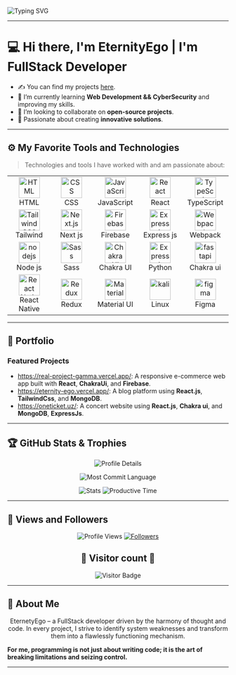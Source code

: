 ![Typing SVG](https://readme-typing-svg.herokuapp.com?font=Fira+Code&color=3A9CDF&size=30&weight=700&lines=Hi+there,+I'm+Lazizbek+Abdullayev;I'm+EternityEgo!)

---

#  💻 Hi there, I'm EternityEgo | I'm FullStack Developer   
- ✍ You can find my projects [here](#portfolio).  
- 🌱 I’m currently learning **Web Development && CyberSecurity** and improving my skills.  
- 👯 I’m looking to collaborate on **open-source projects**.  
- 🚀 Passionate about creating **innovative solutions**.

---

## ⚙️ My Favorite Tools and Technologies

> Technologies and tools I have worked with and am passionate about:

<table align="center">
  <tr>
    <td align="center" width="96"><img src="https://skillicons.dev/icons?i=html" width="48" alt="HTML" /><br>HTML</td>
    <td align="center" width="96"><img src="https://skillicons.dev/icons?i=css" width="48" alt="CSS" /><br>CSS</td>
    <td align="center" width="96"><img src="https://skillicons.dev/icons?i=js" width="48" alt="JavaScript" /><br>JavaScript</td>
    <td align="center" width="96"><img src="https://skillicons.dev/icons?i=react" width="48" alt="React" /><br>React</td>
    <td align="center" width="96"><img src="https://skillicons.dev/icons?i=ts" width="48" alt="TypeScript" /><br>TypeScript</td>
  </tr>
  <tr>
    <td align="center" width="96"><img src="https://skillicons.dev/icons?i=tailwind" width="48" alt="Tailwind CSS" /><br>Tailwind</td>
    <td align="center" width="96"><img src="https://skillicons.dev/icons?i=nextjs" width="48" alt="Next.js" /><br>Next js</td>
    <td align="center" width="96"><img src="https://skillicons.dev/icons?i=firebase" width="48" alt="Firebase" /><br>Firebase</td>
    <td align="center" width="96"><img src="https://skillicons.dev/icons?i=express" width="48" alt="Express.js" /><br>Express js</td>
    <td align="center" width="96"><img src="https://skillicons.dev/icons?i=webpack" width="48" alt="Webpack" /><br>Webpack</td>
  </tr>
  <tr>
    <td align="center" width="96"><img src="https://skillicons.dev/icons?i=nodejs" width="48" alt="nodejs" /><br>Node js</td>
    <td align="center" width="96"><img src="https://skillicons.dev/icons?i=sass" width="48" alt="Sass" /><br>Sass</td>
    <td align="center" width="96"><img src="https://files.raycast.com/7oaucgd6fh2sjztkc0q999qoyfy4" width="48" alt="Chakra UI" /><br>Chakra UI</td>
    <td align="center" width="96"><img src="https://skillicons.dev/icons?i=py" width="48" alt="Express.js" /><br>Python</td>
    <td align="center" width="96"><img src="https://skillicons.dev/icons?i=fastapi" width="48" alt="fastapi" /><br>Chakra ui</td>
  </tr>
  <tr>
    <td align="center" width="96"><img src="https://cdn.worldvectorlogo.com/logos/react-native-1.svg" width="48" alt="React Native" /><br>React Native</td>
    <td align="center" width="96"><img src="https://skillicons.dev/icons?i=redux" width="48" alt="Redux" /><br>Redux</td>
    <td align="center" width="96"><img src="https://skillicons.dev/icons?i=materialui" width="48" alt="Material" /><br>Material UI</td>
    <td align="center" width="96"><img src="https://skillicons.dev/icons?i=kali" width="48" alt="kali" /><br>Linux</td>
    <td align="center" width="96"><img src="https://skillicons.dev/icons?i=figma" width="48" alt="figma" /><br>Figma</td>
  </tr>
</table>

---

## 📂 Portfolio

### Featured Projects  
- https://real-project-gamma.vercel.app/: A responsive e-commerce web app built with **React**, **ChakraUi**, and **Firebase**.  
- https://eternity-ego.vercel.app/: A blog platform using **React.js**, **TailwindCss**, and **MongoDB**.
- https://oneticket.uz/: A concert website using **React.js**, **Chakra ui**, and **MongoDB**, **ExpressJs**.
  
---
## 🏆 GitHub Stats & Trophies

<p align="center">
  <img src="http://github-profile-summary-cards.vercel.app/api/cards/profile-details?username=EternetyEgo&theme=github_dark" alt="Profile Details" />
</p>

<p align="center">
  <img src="http://github-profile-summary-cards.vercel.app/api/cards/repos-per-language?username=EternetyEgo&theme=github_dark" alt="Most Commit Language" />
</p>

<p align="center">
  <img src="http://github-profile-summary-cards.vercel.app/api/cards/stats?username=EternetyEgo&theme=github_dark" alt="Stats" />
  <img src="http://github-profile-summary-cards.vercel.app/api/cards/productive-time?username=EternetyEgo&theme=github_dark&utcOffset=8" alt="Productive Time" />
</p>

---

## 👀 Views and Followers  

<p align="center">
  <img src="https://komarev.com/ghpvc/?username=EternetyEgo&color=gray&style=flat" alt="Profile Views" />
  <a href="https://github.com/EternetyEgo?tab=followers">
    <img src="https://img.shields.io/github/followers/EternetyEgo?label=Follow&style=social&color=blue" alt="Followers" />
  </a>
</p>

<div align="center">
  <h2 align="center">💛 Visitor count 💛</h2>
  <img src="https://hits.seeyoufarm.com/api/count/incr/badge.svg?url=https://yourwebsite.com&count_bg=%2379C83D&title_bg=%23555555&icon=&icon_color=%23E7E7E7&title=visitors&edge_flat=false" alt="Visitor Badge" />
</div>

---

## 📜 About Me

<p align="center">
EternetyEgo – a FullStack developer driven by the harmony of thought and code. In every project,
I strive to identify system weaknesses and transform them into a flawlessly functioning mechanism.

**For me, programming is not just about writing code; it is the art of breaking limitations and seizing control.**
</p>

---

